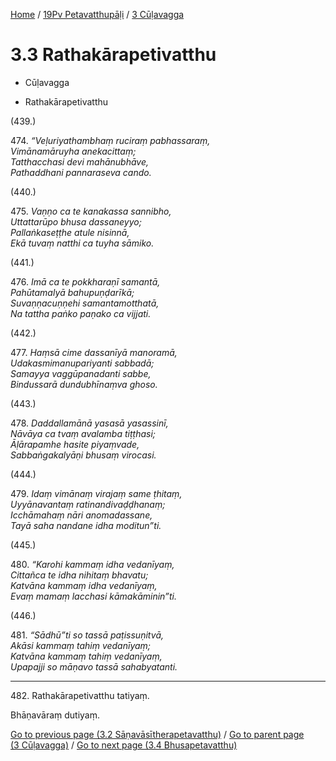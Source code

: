 
[Home](/) / [19Pv Petavatthupāḷi](...md) / [3 Cūḷavagga](../19Pv/3.md)

# 3.3 Rathakārapetivatthu

* Cūḷavagga

* Rathakārapetivatthu

(439.)

474\. _“Veḷuriyathambhaṃ ruciraṃ pabhassaraṃ,_  
_Vimānamāruyha anekacittaṃ;_  
_Tatthacchasi devi mahānubhāve,_  
_Pathaddhani pannaraseva cando._  


(440.)

475\. _Vaṇṇo ca te kanakassa sannibho,_  
_Uttattarūpo bhusa dassaneyyo;_  
_Pallaṅkaseṭṭhe atule nisinnā,_  
_Ekā tuvaṃ natthi ca tuyha sāmiko._  


(441.)

476\. _Imā ca te pokkharaṇī samantā,_  
_Pahūtamalyā bahupuṇḍarīkā;_  
_Suvaṇṇacuṇṇehi samantamotthatā,_  
_Na tattha paṅko paṇako ca vijjati._  


(442.)

477\. _Haṃsā cime dassanīyā manoramā,_  
_Udakasmimanupariyanti sabbadā;_  
_Samayya vaggūpanadanti sabbe,_  
_Bindussarā dundubhīnaṃva ghoso._  


(443.)

478\. _Daddallamānā yasasā yasassinī,_  
_Nāvāya ca tvaṃ avalamba tiṭṭhasi;_  
_Āḷārapamhe hasite piyaṃvade,_  
_Sabbaṅgakalyāṇi bhusaṃ virocasi._  


(444.)

479\. _Idaṃ vimānaṃ virajaṃ same ṭhitaṃ,_  
_Uyyānavantaṃ ratinandivaḍḍhanaṃ;_  
_Icchāmahaṃ nāri anomadassane,_  
_Tayā saha nandane idha moditun”ti._  


(445.)

480\. _“Karohi kammaṃ idha vedanīyaṃ,_  
_Cittañca te idha nihitaṃ bhavatu;_  
_Katvāna kammaṃ idha vedanīyaṃ,_  
_Evaṃ mamaṃ lacchasi kāmakāminin”ti._  


(446.)

481\. _“Sādhū”ti so tassā paṭissuṇitvā,_  
_Akāsi kammaṃ tahiṃ vedanīyaṃ;_  
_Katvāna kammaṃ tahiṃ vedanīyaṃ,_  
_Upapajji so māṇavo tassā sahabyatanti._  


---

482\. Rathakārapetivatthu tatiyaṃ.

  
Bhāṇavāraṃ dutiyaṃ.



[Go to previous page (3.2 Sāṇavāsītherapetavatthu)](3.2.md) / [Go to parent page (3 Cūḷavagga)](../19Pv/3.md) / [Go to next page (3.4 Bhusapetavatthu)](3.4.md)


